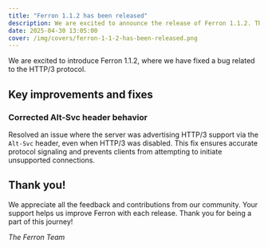 ```yaml
---
title: "Ferron 1.1.2 has been released"
description: We are excited to announce the release of Ferron 1.1.2. This release brings a HTTP/3-related bugfix.
date: 2025-04-30 13:05:00
cover: /img/covers/ferron-1-1-2-has-been-released.png
---
```


We are excited to introduce Ferron 1.1.2, where we have fixed a bug related to the HTTP/3 protocol.

## Key improvements and fixes

### Corrected Alt-Svc header behavior

Resolved an issue where the server was advertising HTTP/3 support via the `Alt-Svc` header, even when HTTP/3 was disabled. This fix ensures accurate protocol signaling and prevents clients from attempting to initiate unsupported connections.

## Thank you!

We appreciate all the feedback and contributions from our community. Your support helps us improve Ferron with each release. Thank you for being a part of this journey!

_The Ferron Team_
